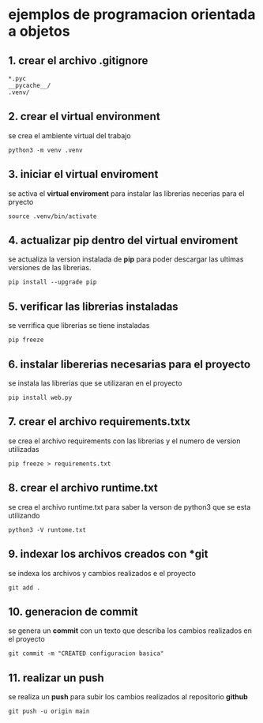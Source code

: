 # ejemplos de programacion orientada a objetos

## 1. crear el archivo **.gitignore**


```shell
*.pyc
__pycache__/
.venv/
```

## 2. crear el **virtual environment**

se crea el ambiente virtual del trabajo

````shell
python3 -m venv .venv
````

## 3. iniciar el **virtual enviroment** 

se activa el **virtual enviroment** para instalar las librerias necerias para el pryecto

````shell
source .venv/bin/activate
````

## 4. actualizar pip dentro del **virtual enviroment**

se actualiza la version instalada de **pip** para poder descargar las ultimas versiones de las librerias.

````shell
pip install --upgrade pip
````

## 5. verificar las librerias instaladas 

se verrifica que librerias se tiene instaladas

````shell
pip freeze
````
## 6. instalar libererias necesarias para el proyecto

se instala las librerias que se utilizaran en el proyecto

````shell
pip install web.py
````

## 7. crear el archivo **requirements.txtx**

se crea el archivo requirements con las librerias y el numero de version utilizadas

````shell
pip freeze > requirements.txt
````

## 8. crear el archivo **runtime.txt**

se crea el archivo runtime.txt para saber la verson de python3 que se esta utilizando

````shell
python3 -V runtome.txt
````

## 9. indexar los archivos creados con ***git**
 se indexa los archivos y cambios realizados e el proyecto

 ````shell
 git add .
 ````

 ## 10. generacion de commit

 se genera un **commit** con un texto que describa los cambios realizados en el proyecto

 ````shell
 git commit -m "CREATED configuracion basica"
 ````

 ## 11. realizar un **push** 
 
 se realiza un **push** para subir los cambios realizados al repositorio **github**

 ````shell
 git push -u origin main
 ````